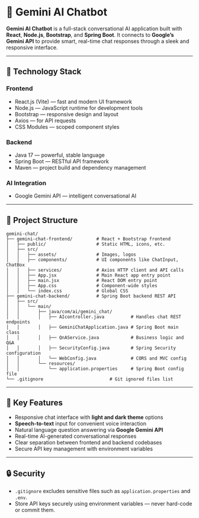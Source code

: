 
# 🤖 Gemini AI Chatbot

**Gemini AI Chatbot** is a full-stack conversational AI application built with **React**, **Node.js**, **Bootstrap**, and **Spring Boot**. It connects to **Google’s Gemini API** to provide smart, real-time chat responses through a sleek and responsive interface.

---

## 🚀 Technology Stack

### Frontend

* React.js (Vite) — fast and modern UI framework
* Node.js — JavaScript runtime for development tools
* Bootstrap — responsive design and layout
* Axios — for API requests
* CSS Modules — scoped component styles

### Backend

* Java 17 — powerful, stable language
* Spring Boot — RESTful API framework
* Maven — project build and dependency management

### AI Integration

* Google Gemini API — intelligent conversational AI

---

## 📁 Project Structure

```
gemini-chat/
├── gemini-chat-frontend/         # React + Bootstrap frontend
│   ├── public/                   # Static HTML, icons, etc.
│   ├── src/
│   │   ├── assets/               # Images, logos
│   │   ├── components/           # UI components like ChatInput, ChatBox
│   │   ├── services/             # Axios HTTP client and API calls
│   │   ├── App.jsx               # Main React app entry point
│   │   ├── main.jsx              # React DOM entry point
│   │   ├── App.css               # Component-wide styles
│   │   └── index.css             # Global CSS
├── gemini-chat-backend/          # Spring Boot backend REST API
│   ├── src/
│   │   └── main/
│   │       ├── java/com/ai/gemini_chat/
│   │       │   ├── AIcontroller.java          # Handles chat REST endpoints
│   │       │   ├── GeminiChatApplication.java # Spring Boot main class
│   │       │   ├── QnAService.java            # Business logic and Q&A
│   │       │   ├── SecurityConfig.java        # Spring Security configuration
│   │       │   └── WebConfig.java             # CORS and MVC config
│   │       └── resources/
│   │           └── application.properties     # Spring Boot config file
└── .gitignore                         # Git ignored files list
```

---

## 🔑 Key Features

* Responsive chat interface with **light and dark theme** options
* **Speech-to-text** input for convenient voice interaction
* Natural language question answering via **Google Gemini API**
* Real-time AI-generated conversational responses
* Clear separation between frontend and backend codebases
* Secure API key management with environment variables

---

## 🔒 Security

* `.gitignore` excludes sensitive files such as `application.properties` and `.env`.
* Store API keys securely using environment variables — never hard-code or commit them.
